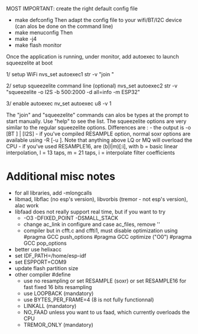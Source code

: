 MOST IMPORTANT: create the right default config file
- make defconfig
Then adapt the config file to your wifi/BT/I2C device (can alos be done on the command line)
- make menuconfig
Then 
- make -j4
- make flash monitor

Once the application is running, under monitor, add autoexec to launch squeezelite at boot

1/ setup WiFi
nvs_set autoexec1 str -v "join <SSID> <password>"

2/ setup squeezelite command line (optional)
nvs_set autoexec2 str -v "squeezelite -o I2S -b 500:2000 -d all=info -m ESP32"

3/ enable autoexec
nv_set autoexec u8 -v 1		

The "join" and "squeezelite" commands can alos be types at the prompt to start manually. Use "help" to see the list.
The squeezelite options are very similar to the regular squeezelite options. Differences are :
	- the output is -o [BT <sinkname>] | [I2S]
	- if you've compiled RESAMPLE option, normal soxr options are available using -R [-u <options>]. Note that anything above LQ or MQ will overload the CPU
	- if you've used RESAMPLE16, <options> are (b|l|m)[:i], with b = basic linear interpolation, l = 13 taps, m = 21 taps, i = interpolate filter coefficients

# Additional misc notes
- for all libraries, add -mlongcalls 
- libmad, libflac (no esp's version), libvorbis (tremor - not esp's version), alac work
- libfaad does not really support real time, but if you want to try
	- -O3 -DFIXED_POINT -DSMALL_STACK
	- change ac_link in configure and case ac_files, remove ''
	- compiler but in cfft.c and cffti1, must disable optimization using 
			#pragma GCC push_options
			#pragma GCC optimize ("O0")
			#pragma GCC pop_options
- better use helixacc			
- set IDF_PATH=/home/esp-idf
- set ESPPORT=COM9
- update flash partition size
- other compiler #define 
	- use no resampling or set RESAMPLE (soxr) or set RESAMPLE16 for fast fixed 16 bits resampling
	- use LOOPBACK (mandatory)
	- use BYTES_PER_FRAME=4 (8 is not fully functionnal)
	- LINKALL (mandatory)
	- NO_FAAD unless you want to us faad, which currently overloads the CPU
	- TREMOR_ONLY (mandatory)
	
